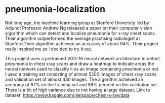 # pneumonia-localization


Not long ago, the machine learning group at Stanford University led by Adjunct Professor Andrew Ng released a paper on their computer vision algorithm which can detect and localize pneumonia for x-ray chest scans. Their algorithm outperformed the average practising radiologist at Stanford.Their algorithm achieved an accuracy of about 94%. Their project really inspired me so I decided to try it out. 

This project uses a pretrained VGG-16 neural network architecture to detect pneumonia in chest xray scans and  draw a heatmap to indicate areas the neural network used to classify it as an image containing pneumonia or not.
I used a training set consisting of almost 5300 images  of chest xray scans and validation set of almost 430 images. The algorithm achieved an accuracy of 97% on the training set and 88% percent on the validation set. There is a bit of high variance due to not having a large dataset. Link to dataset: https://www.kaggle.com/nielspace/chest-x-ray/data
